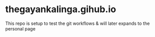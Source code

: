 # thegayankalinga.gihub.io
This repo is setup to test the git workflows &amp; will later expands to the personal page
